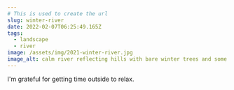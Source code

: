 ```yaml
---
# This is used to create the url
slug: winter-river
date: 2022-02-07T06:25:49.165Z
tags:
  - landscape
  - river
image: /assets/img/2021-winter-river.jpg
image_alt: calm river reflecting hills with bare winter trees and some evergreen trees.
---
```

I'm grateful for getting time outside to relax.